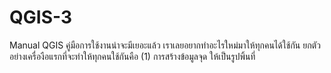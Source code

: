 # QGIS-3
Manual QGIS
คู่มือการใช้งานน่าจะมีเยอะแล้ว เราเลยอยากทำอะไรใหม่มาให้ทุกคนได้ใช้กัน
ยกตัวอย่างเครื่องือแรกที่จะทำให้ทุกคนใช้กันคือ
(1) การสร้างข้อมูลจุด ให้เป็นรูปพิ้นที่


